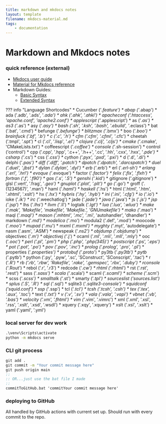 ```yaml
---
title: markdown and mkdocs notes
layout: template
filename: mkdocs-material.md
tags:
    - documentation
---
```


# Markdown and Mkdocs notes
### quick reference (external)
* [Mkdocs user guide](https://www.mkdocs.org/user-guide/)  
* [Material for Mkdocs reference](https://squidfunk.github.io/mkdocs-material/reference/)
* Markdown Guides:
    * [Basic Syntax](https://www.markdownguide.org/basic-syntax/)
    * [Extended Syntax](https://www.markdownguide.org/extended-syntax/)

??? info "Language Shortcodes"
    * Cucumber ('*.feature')
    * abap ('*.abap')
    * ada ('.adb', '.ads', '*.ada')
    * ahk ('.ahk', '.ahkl')
    * apacheconf ('.htaccess', 'apache.conf', 'apache2.conf')
    * applescript ('*.applescript')
    * as ('*.as')
    * as3 ('*.as')
    * asy ('*.asy')
    * bash ('.sh', '.ksh', '.bash', '.ebuild', '*.eclass')
    * bat ('.bat', '.cmd')
    * befunge ('*.befunge')
    * blitzmax ('*.bmx')
    * boo ('*.boo')
    * brainfuck ('.bf', '.b')
    * c ('.c', '.h')
    * cfm ('.cfm', '.cfml', '*.cfc')
    * cheetah ('.tmpl', '.spt')
    * cl ('.cl', '.lisp', '*.el')
    * clojure ('.clj', '.cljs')
    * cmake ('*.cmake', 'CMakeLists.txt')
    * coffeescript ('*.coffee')
    * console ('*.sh-session')
    * control ('control')
    * cpp ('.cpp', '.hpp', '.c++', '.h++', '.cc', '.hh', '.cxx', '.hxx', '*.pde')
    * csharp ('*.cs')
    * css ('*.css')
    * cython ('.pyx', '.pxd', '*.pxi')
    * d ('.d', '.di')
    * delphi ('*.pas')
    * diff ('.diff', '.patch')
    * dpatch ('.dpatch', '.darcspatch')
    * duel ('.duel', '.jbst')
    * dylan ('.dylan', '.dyl')
    * erb ('*.erb')
    * erl ('*.erl-sh')
    * erlang ('.erl', '.hrl')
    * evoque ('*.evoque')
    * factor ('*.factor')
    * felix ('.flx', '.flxh')
    * fortran ('.f', '.f90')
    * gas ('.s', '.S')
    * genshi ('*.kid')
    * gitignore ('.gitignore')
    * glsl ('.vert', '.frag', '*.geo')
    * gnuplot ('.plot', '.plt')
    * go ('*.go')
    * groff ('.(1234567)', '.man')
    * haml ('*.haml')
    * haskell ('*.hs')
    * html ('.html', '.htm', '.xhtml', '.xslt')
    * hx ('*.hx')
    * hybris ('.hy', '.hyb')
    * ini ('.ini', '.cfg')
    * io ('*.io')
    * ioke ('*.ik')
    * irc ('*.weechatlog')
    * jade ('*.jade')
    * java ('*.java')
    * js ('*.js')
    * jsp ('*.jsp')
    * lhs ('*.lhs')
    * llvm ('*.ll')
    * logtalk ('*.lgt')
    * lua ('.lua', '.wlua')
    * make ('.mak', 'Makefile', 'makefile', 'Makefile.', 'GNUmakefile')
    * mako ('*.mao')
    * maql ('*.maql')
    * mason ('.mhtml', '.mc', '*.mi', 'autohandler', 'dhandler')
    * markdown ('*.md')
    * modelica ('*.mo')
    * modula2 ('.def', '.mod')
    * moocode ('*.moo')
    * mupad ('*.mu')
    * mxml ('*.mxml')
    * myghty ('*.myt', 'autodelegate')
    * nasm ('.asm', '.ASM')
    * newspeak ('*.ns2')
    * objdump ('*.objdump')
    * objectivec ('*.m')
    * objectivej ('*.j')
    * ocaml ('.ml', '.mli', '.mll', '.mly')
    * ooc ('*.ooc')
    * perl ('.pl', '.pm')
    * php ('.php', '.php(345)')
    * postscript ('.ps', '.eps')
    * pot ('.pot', '.po')
    * pov ('.pov', '.inc')
    * prolog ('.prolog', '.pro', '*.pl')
    * properties ('*.properties')
    * protobuf ('*.proto')
    * py3tb ('*.py3tb')
    * pytb ('*.pytb')
    * python ('.py', '.pyw', '.sc', 'SConstruct', 'SConscript', '.tac')
    * r ('*.R')
    * rb ('.rb', '.rbw', 'Rakefile', '.rake', '.gemspec', '.rbx', '.duby')
    * rconsole ('*.Rout')
    * rebol ('.r', '.r3')
    * redcode ('*.cw')
    * rhtml ('*.rhtml')
    * rst ('.rst', '.rest')
    * sass ('*.sass')
    * scala ('*.scala')
    * scaml ('*.scaml')
    * scheme ('*.scm')
    * scss ('*.scss')
    * smalltalk ('*.st')
    * smarty ('*.tpl')
    * sourceslist ('sources.list')
    * splus ('.S', '.R')
    * sql ('*.sql')
    * sqlite3 ('*.sqlite3-console')
    * squidconf ('squid.conf')
    * ssp ('*.ssp')
    * tcl ('*.tcl')
    * tcsh ('.tcsh', '.csh')
    * tex ('.tex', '.aux', '*.toc')
    * text ('*.txt')
    * v ('.v', '.sv')
    * vala ('.vala', '.vapi')
    * vbnet ('.vb', '.bas')
    * velocity ('.vm', '.fhtml')
    * vim ('*.vim', '.vimrc')
    * xml ('.xml', '.xsl', '.rss', '.xslt', '.xsd', '.wsdl')
    * xquery ('.xqy', '.xquery')
    * xslt ('.xsl', '.xslt')
    * yaml ('.yaml', '.yml')

### local server for dev work
``` bat title="run terminal at root folder (./GitHub/malleus-obliviorum)" 
.\venv\Scripts\activate
python -m mkdocs serve
```

### CLI git process
``` bat title="add, commit, and push"
git add .
git commit -m "Your commit message here"
git push origin main
::
:: OR...just use the bat file I made
::
commitToGitHub.bat 'commitYour commit message here' 
```
### deploying to GitHub
All handled by GitHub actions with current set up. Should run with every commit to the repo. 